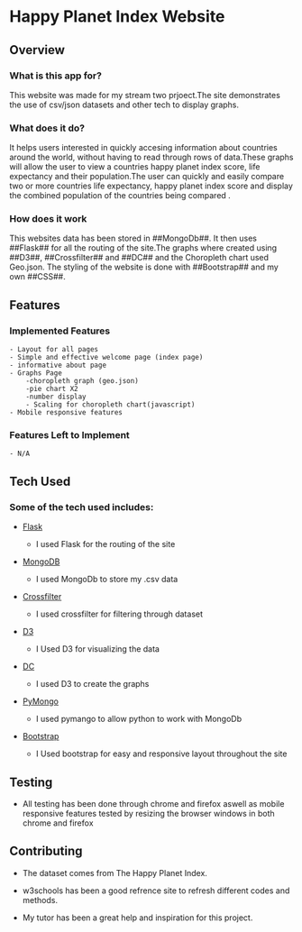# Happy Planet Index Website

## Overview

### What is this app for?
 
This website was made for my stream two prjoect.The site demonstrates the use of csv/json datasets and other tech to display graphs. 
 
### What does it do?
 
It helps users interested in quickly accesing information about countries around the world, without having to read through rows of data.These graphs will allow the user to view a countries happy planet index score, life expectancy and their population.The user can quickly and easily compare two or more countries life expectancy, happy planet index score and display the combined population of the countries being compared .
 
### How does it work
 
This websites data has been stored in ##MongoDb##. It then uses ##Flask## for all the routing of the site.The graphs where created using ##D3##, ##Crossfilter## and ##DC## and the Choropleth chart used Geo.json. The styling of the website is done with ##Bootstrap## and my own ##CSS##.
 
## Features
 
### Implemented Features
    - Layout for all pages
    - Simple and effective welcome page (index page)
    - informative about page
    - Graphs Page
        -choropleth graph (geo.json)
        -pie chart X2
        -number display
        - Scaling for choropleth chart(javascript)
    - Mobile responsive features

### Features Left to Implement 
    - N/A
 
## Tech Used

### Some of the tech used includes:

- [Flask](http://flask.pocoo.org)
    - I used Flask for the routing of the site

- [MongoDB](https://www.mongodb.com)
    - I used MongoDb to store my .csv data

- [Crossfilter](http://square.github.io/crossfilter/)
    - I used crossfilter for filtering through dataset

- [D3](https://d3js.org)
    - I Used D3 for visualizing the data

- [DC](https://dc-js.github.io/dc.js/)
    - I used D3 to create the graphs

- [PyMongo](https://api.mongodb.com/python/current/)
    - I used pymango to allow python to work with MongoDb 

- [Bootstrap](http://getbootstrap.com/)
    - I Used bootstrap for easy and responsive layout throughout the site

## Testing
- All testing has been done through chrome and firefox aswell as mobile responsive features tested by       resizing the browser windows in both chrome and firefox
 
## Contributing
- The dataset comes from The Happy Planet Index.

- w3schools has been a good refrence site to refresh different codes and methods.

- My tutor has been a great help and inspiration for this project.